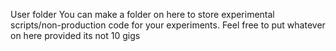 User folder
You can make a folder on here to store experimental scripts/non-production code for your experiments. Feel free to put whatever on here provided its not 10 gigs

